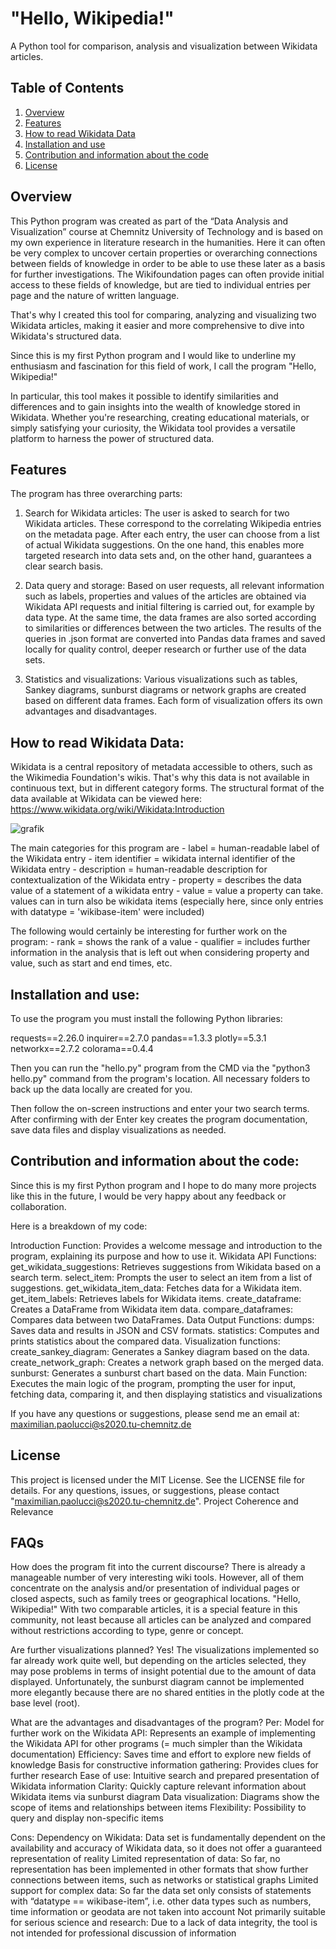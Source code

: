 # "Hello, Wikipedia!"

A Python tool for comparison, analysis and visualization between Wikidata articles.

## Table of Contents
1. [Overview](#overview)
2. [Features](#features)
3. [How to read Wikidata Data](#how_to_read_wikidata_data)
4. [Installation and use](#installation_and_use)
5. [Contribution and information about the code](#contributing)
6. [License](#license)

## Overview
This Python program was created as part of the “Data Analysis and Visualization” course at Chemnitz University of Technology and is based on my own experience in literature research in the humanities. Here it can often be very complex to uncover certain properties or overarching connections between fields of knowledge in order to be able to use these later as a basis for further investigations. The Wikifoundation pages can often provide initial access to these fields of knowledge, but are tied to individual entries per page and the nature of written language.

That's why I created this tool for comparing, analyzing and visualizing two Wikidata articles, making it easier and more comprehensive to dive into Wikidata's structured data.

Since this is my first Python program and I would like to underline my enthusiasm and fascination for this field of work, I call the program "Hello, Wikipedia!"

In particular, this tool makes it possible to identify similarities and differences and to gain insights into the wealth of knowledge stored in Wikidata. Whether you're researching, creating educational materials, or simply satisfying your curiosity, the Wikidata tool provides a versatile platform to harness the power of structured data.


## Features
The program has three overarching parts:
1. Search for Wikidata articles: The user is asked to search for two Wikidata articles. These correspond to the correlating Wikipedia entries on the metadata page. After each entry, the user can choose from a list of actual Wikidata suggestions. On the one hand, this enables more targeted research into data sets and, on the other hand, guarantees a clear search basis.

2. Data query and storage: Based on user requests, all relevant information such as labels, properties and values of the articles are obtained via Wikidata API requests and initial filtering is carried out, for example by data type. At the same time, the data frames are also sorted according to similarities or differences between the two articles. The results of the queries in .json format are converted into Pandas data frames and saved locally for quality control, deeper research or further use of the data sets.

3. Statistics and visualizations: Various visualizations such as tables, Sankey diagrams, sunburst diagrams or network graphs are created based on different data frames. Each form of visualization offers its own advantages and disadvantages.


## How to read Wikidata Data:
Wikidata is a central repository of metadata accessible to others, such as the Wikimedia Foundation's wikis. That's why this data is not available in continuous text, but in different category forms.
The structural format of the data available at Wikidata can be viewed here:
https://www.wikidata.org/wiki/Wikidata:Introduction

![grafik](https://github.com/mpaolu/-Hello-Wikipedia-/assets/150439065/1e5dcefc-711b-4827-9b64-6169d9378a8f)


The main categories for this program are
     - label = human-readable label of the Wikidata entry
     - item identifier = wikidata internal identifier of the Wikidata entry
     - description = human-readable description for contextualization of the Wikidata entry
     - property = describes the data value of a statement of a wikidata entry
     - value = value a property can take. values can in turn also be wikidata items (especially here, since only entries with datatype = 'wikibase-item' were included)


The following would certainly be interesting for further work on the program:
     - rank = shows the rank of a value
     - qualifier = includes further information in the analysis that is left out when considering property and value, such as start and end times, etc.


## Installation and use:
To use the program you must install the following Python libraries:

requests==2.26.0
inquirer==2.7.0
pandas==1.3.3
plotly==5.3.1
networkx==2.7.2
colorama==0.4.4

Then you can run the "hello.py" program from the CMD via the "python3 hello.py" command from the program's location. All necessary folders to back up the data locally are created for you.

Then follow the on-screen instructions and enter your two search terms. After confirming with der Enter key creates the program documentation, save data files and display visualizations as needed.


## Contribution and information about the code:
Since this is my first Python program and I hope to do many more projects like this in the future, I would be very happy about any feedback or collaboration.

Here is a breakdown of my code:

Introduction Function: Provides a welcome message and introduction to the program, explaining its purpose and how to use it.
Wikidata API Functions:
     get_wikidata_suggestions: Retrieves suggestions from Wikidata based on a search term.
     select_item: Prompts the user to select an item from a list of suggestions.
     get_wikidata_item_data: Fetches data for a Wikidata item.
     get_item_labels: Retrieves labels for Wikidata items.
     create_dataframe: Creates a DataFrame from Wikidata item data.
     compare_dataframes: Compares data between two DataFrames.
Data Output Functions:
     dumps: Saves data and results in JSON and CSV formats.
     statistics: Computes and prints statistics about the compared data.
Visualization functions:
     create_sankey_diagram: Generates a Sankey diagram based on the data.
     create_network_graph: Creates a network graph based on the merged data.
     sunburst: Generates a sunburst chart based on the data.
Main Function: Executes the main logic of the program, prompting the user for input, fetching data, comparing it, and then displaying statistics and visualizations



If you have any questions or suggestions, please send me an email at: maximilian.paolucci@s2020.tu-chemnitz.de


## License
This project is licensed under the MIT License. See the LICENSE file for details. For any questions, issues, or suggestions, please contact "maximilian.paolucci@s2020.tu-chemnitz.de".
Project Coherence and Relevance


## FAQs
How does the program fit into the current discourse?
There is already a manageable number of very interesting wiki tools. However, all of them concentrate on the analysis and/or presentation of individual pages or closed aspects, such as family trees or geographical locations. "Hello, Wikipedia!" With two comparable articles, it is a special feature in this community, not least because all articles can be analyzed and compared without restrictions according to type, genre or concept.

Are further visualizations planned?
Yes! The visualizations implemented so far already work quite well, but depending on the articles selected, they may pose problems in terms of insight potential due to the amount of data displayed. Unfortunately, the sunburst diagram cannot be implemented more elegantly because there are no shared entities in the plotly code at the base level (root).

What are the advantages and disadvantages of the program?
Per:
Model for further work on the Wikidata API: Represents an example of implementing the Wikidata API for other programs (= much simpler than the Wikidata documentation)
Efficiency: Saves time and effort to explore new fields of knowledge
Basis for constructive information gathering: Provides clues for further research
Ease of use: Intuitive search and prepared presentation of Wikidata information
Clarity: Quickly capture relevant information about Wikidata items via sunburst diagram
Data visualization: Diagrams show the scope of items and relationships between items
Flexibility: Possibility to query and display non-specific items

Cons:
Dependency on Wikidata: Data set is fundamentally dependent on the availability and accuracy of Wikidata data, so it does not offer a guaranteed representation of reality
Limited representation of data: So far, no representation has been implemented in other formats that show further connections between items, such as networks or statistical graphs
Limited support for complex data: So far the data set only consists of statements with “datatype == wikibase-item”, i.e. other data types such as numbers, time information or geodata are not taken into account
Not primarily suitable for serious science and research: Due to a lack of data integrity, the tool is not intended for professional discussion of information
